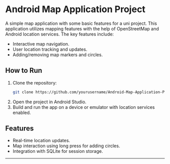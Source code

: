 # Android Map Application Project
A simple map application with some basic features for a uni project. 
This application utilizes mapping features with the help of OpenStreetMap and Android location services. The key features include:

- Interactive map navigation.
- User location tracking and updates.
- Adding/removing map markers and circles.

## How to Run
1. Clone the repository:
   ```bash
   git clone https://github.com/yourusername/Android-Map-Application-Project.git
   ```
2. Open the project in Android Studio.
3. Build and run the app on a device or emulator with location services enabled.

## Features
- Real-time location updates.
- Map interaction using long press for adding circles.
- Integration with SQLite for session storage.

---


